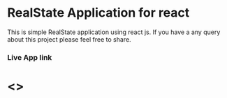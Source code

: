 # RealState Application for react

This is simple RealState application using react js. If you have a any query about this project please feel free to share.

### Live App link

# <>
